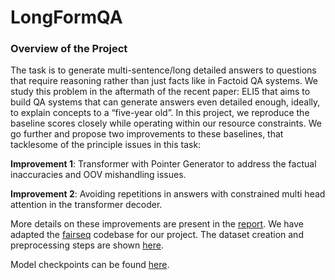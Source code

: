 # LongFormQA

### Overview of the Project

The task is to generate multi-sentence/long detailed answers to questions that require reasoning rather than just facts like in Factoid QA systems. We study this problem in the aftermath of the recent paper:  ELI5 that aims to build QA systems that can generate answers even detailed enough, ideally, to explain concepts to a “five-year old”. In this project, we reproduce the baseline scores closely while operating within our resource constraints.  We go further and propose two improvements to these baselines, that tacklesome of the principle issues in this task:

**Improvement 1**: Transformer with Pointer Generator to address the factual inaccuracies and OOV mishandling issues.

**Improvement 2**: Avoiding repetitions in answers with constrained multi head attention in the transformer decoder.


More details on these improvements are present in the [report](). We have adapted the 
[fairseq](https://github.com/pytorch/fairseq) codebase for our project. The dataset creation and preprocessing steps are shown [here](https://github.com/facebookresearch/ELI5). 

Model checkpoints can be found [here](https://drive.google.com/open?id=1McL2deynWpPmFpdcy9MfZbjrRRgkzOqn).








